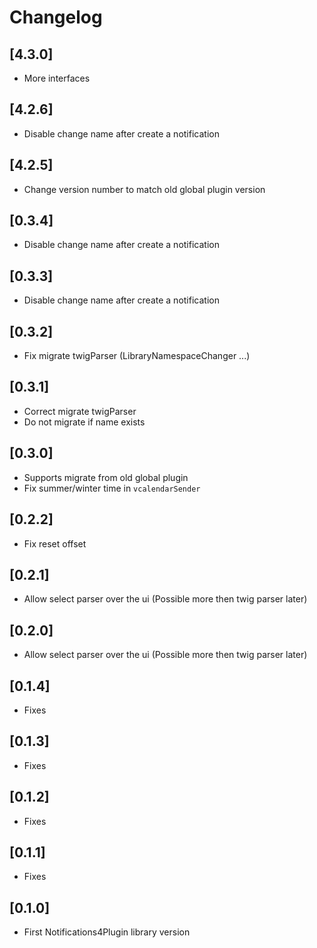 # Changelog

## [4.3.0]
- More interfaces

## [4.2.6]
- Disable change name after create a notification

## [4.2.5]
- Change version number to match old global plugin version

## [0.3.4]
- Disable change name after create a notification

## [0.3.3]
- Disable change name after create a notification

## [0.3.2]
- Fix migrate twigParser (LibraryNamespaceChanger ...)

## [0.3.1]
- Correct migrate twigParser
- Do not migrate if name exists

## [0.3.0]
- Supports migrate from old global plugin
- Fix summer/winter time in `vcalendarSender`

## [0.2.2]
- Fix reset offset

## [0.2.1]
- Allow select parser over the ui (Possible more then twig parser later)

## [0.2.0]
- Allow select parser over the ui (Possible more then twig parser later)

## [0.1.4]
- Fixes

## [0.1.3]
- Fixes

## [0.1.2]
- Fixes

## [0.1.1]
- Fixes

## [0.1.0]
- First Notifications4Plugin library version
